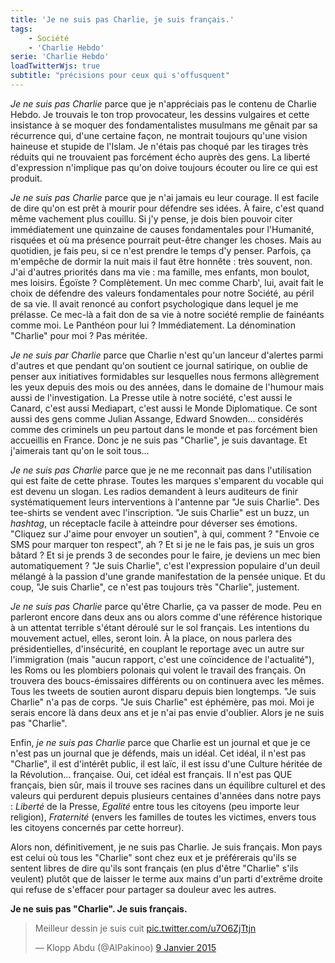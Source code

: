 ```yaml
---
title: 'Je ne suis pas Charlie, je suis français.'
tags:
    - Société
    - 'Charlie Hebdo'
serie: 'Charlie Hebdo'
loadTwitterWjs: true
subtitle: "précisions pour ceux qui s'offusquent"
---
```


<!-- more -->

_Je ne suis pas Charlie_ parce que je n'appréciais pas le contenu de Charlie
Hebdo. Je trouvais le ton trop provocateur, les dessins vulgaires et cette
insistance à se moquer des fondamentalistes musulmans me gênait par sa
récurrence qui, d'une certaine façon, ne montrait toujours qu'une vision
haineuse et stupide de l'Islam. Je n'étais pas choqué par les tirages très
réduits qui ne trouvaient pas forcément écho auprès des gens. La liberté
d'expression n'implique pas qu'on doive toujours écouter ou lire ce qui est
produit.

_Je ne suis pas Charlie_ parce que je n'ai jamais eu leur courage. Il est facile
de dire qu'on est prêt à mourir pour défendre ses idées. À faire, c'est quand
même vachement plus couillu. Si j'y pense, je dois bien pouvoir citer
immédiatement une quinzaine de causes fondamentales pour l'Humanité, risquées et
où ma présence pourrait peut-être changer les choses. Mais au quotidien, je fais
peu, si ce n'est prendre le temps d'y penser. Parfois, ça m'empêche de dormir la
nuit mais il faut être honnête : très souvent, non. J'ai d'autres priorités dans
ma vie : ma famille, mes enfants, mon boulot, mes loisirs. Égoïste ?
Complètement. Un mec comme Charb', lui, avait fait le choix de défendre des
valeurs fondamentales pour notre Société, au péril de sa vie. Il avait renoncé
au confort psychologique dans lequel je me prélasse. Ce mec-là a fait don de sa
vie à notre société remplie de fainéants comme moi. Le Panthéon pour lui ?
Immédiatement. La dénomination "Charlie" pour moi ? Pas méritée.

_Je ne suis par Charlie_ parce que Charlie n'est qu'un lanceur d'alertes parmi
d'autres et que pendant qu'on soutient ce journal satirique, on oublie de penser
aux initiatives formidables sur lesquelles nous fermons allègrement les yeux
depuis des mois ou des années, dans le domaine de l'humour mais aussi de
l'investigation. La Presse utile à notre société, c'est aussi le Canard, c'est
aussi Mediapart, c'est aussi le Monde Diplomatique. Ce sont aussi des gens comme
Julian Assange, Edward Snowden… considérés comme des criminels un peu partout
dans le monde et pas forcément bien accueillis en France. Donc je ne suis pas
"Charlie", je suis davantage. Et j'aimerais tant qu'on le soit tous…

_Je ne suis pas Charlie_ parce que je ne me reconnait pas dans l'utilisation qui
est faite de cette phrase. Toutes les marques s'emparent du vocable qui est
devenu un slogan. Les radios demandent à leurs auditeurs de finir
systématiquement leurs interventions à l'antenne par "Je suis Charlie". Des
tee-shirts se vendent avec l'inscription. "Je suis Charlie" est un buzz, un
_hashtag_, un réceptacle facile à atteindre pour déverser ses émotions. "Cliquez
sur J'aime pour envoyer un soutien", à qui, comment ? "Envoie ce SMS pour
marquer ton respect", ah ? Et si je ne le fais pas, je suis un gros bâtard ? Et
si je prends 3 de secondes pour le faire, je deviens un mec bien automatiquement
? "Je suis Charlie", c'est l'expression populaire d'un deuil mélangé à la
passion d'une grande manifestation de la pensée unique. Et du coup, "Je suis
Charlie", ce n'est pas toujours très "Charlie", justement.

_Je ne suis pas Charlie_ parce qu'être Charlie, ça va passer de mode. Peu en
parleront encore dans deux ans ou alors comme d'une référence historique à un
attentat terrible s'étant déroulé sur le sol français. Les intentions du
mouvement actuel, elles, seront loin. À la place, on nous parlera des
présidentielles, d'insécurité, en couplant le reportage avec un autre sur
l'immigration (mais "aucun rapport, c'est une coïncidence de l'actualité"), les
Roms ou les plombiers polonais qui volent le travail des français. On trouvera
des boucs-émissaires différents ou on continuera avec les mêmes. Tous les tweets
de soutien auront disparu depuis bien longtemps. "Je suis Charlie" n'a pas de
corps. "Je suis Charlie" est éphémère, pas moi. Moi je serais encore là dans
deux ans et je n'ai pas envie d'oublier. Alors je ne suis pas "Charlie".

Enfin, _je ne suis pas Charlie_ parce que Charlie est un journal et que je ce
n'est pas un journal que je défends, mais un idéal. Cet idéal, il n'est pas
"Charlie", il est d'intérêt public, il est laïc, il est issu d'une Culture
héritée de la Révolution… française. Oui, cet idéal est français. Il n'est pas
QUE français, bien sûr, mais il trouve ses racines dans un équilibre culturel et
des valeurs qui perdurent depuis plusieurs centaines d'années dans notre pays :
_Liberté_ de la Presse, _Egalité_ entre tous les citoyens (peu importe leur
religion), _Fraternité_ (envers les familles de toutes les victimes, envers tous
les citoyens concernés par cette horreur).

Alors non, définitivement, je ne suis pas Charlie. Je suis français. Mon pays
est celui où tous les "Charlie" sont chez eux et je préférerais qu'ils se
sentent libres de dire qu'ils sont français (en plus d'être "Charlie" s'ils
veulent) plutôt que de laisser le terme aux mains d'un parti d'extrême droite
qui refuse de s'effacer pour partager sa douleur avec les autres.

**Je ne suis pas "Charlie". Je suis français.**

<blockquote class="twitter-tweet" lang="fr"><p lang="fr" dir="ltr">Meilleur dessin je suis cuit <a href="http://t.co/u7O6ZjTtjn">pic.twitter.com/u7O6ZjTtjn</a></p>&mdash; Klopp Abdu (@AlPakinoo) <a href="https://twitter.com/AlPakinoo/status/553579359614038016">9 Janvier 2015</a></blockquote>
